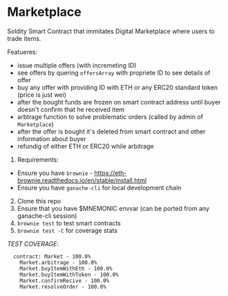 # Marketplace
Soldity Smart Contract that immitates Digital Marketplace where users to trade items.

Featueres:
- issue multiple offers (with incremeting ID)
- see offers by quering `offersArray` with propriete ID to see details of offer
- buy any offer with providing ID with ETH or any ERC20 standard token (price is just wei)
- after the bought funds are frozen on smart contract address until buyer doesn't confirm that he received item
- arbtrage function to solve problematic orders (called by admin of `Marketplace`)
- after the offer is bought it's deleted from smart contract and other information about buyer
- refundig of either ETH or ERC20 while arbitrage


1. Requirements:
- Ensure you have `brownie` - https://eth-brownie.readthedocs.io/en/stable/install.html 
- Ensure you have `ganache-cli` for local development chain

2. Clone this repo
3. Ensure that you have $MNEMONIC envvar (can be ported from any ganache-cli session)
4. `brownie test` to test smart contracts
5. `brownie test -C` for coverage stats


*TEST COVERAGE*:
```
  contract: Market - 100.0%                                                                                                                                                           
    Market.arbitrage - 100.0%                                                                                                                                                         
    Market.buyItemWithEth - 100.0%                                                                                                                                                    
    Market.buyItemWithToken - 100.0%                                                                                                                                                  
    Market.confirmRecive - 100.0%                                                                                                                                                     
    Market.resolveOrder - 100.0%      
```
